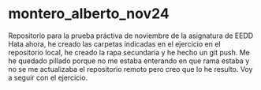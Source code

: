 # montero_alberto_nov24
Repositorio para la prueba práctiva de noviembre de la asignatura de EEDD
Hata ahora, he creado las carpetas indicadas en el ejercicio en el repositorio local, he creado la rapa secundaria y he hecho un git push. Me he quedado pillado porque no me estaba enterando en que rama estaba y no se me actualizaba el repositorio remoto pero creo que lo he resulto. Voy a seguir con el ejercicio. 
